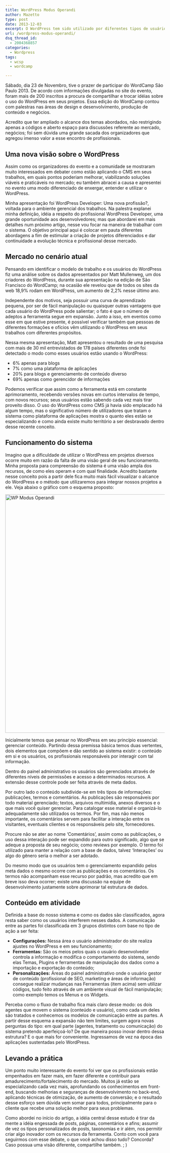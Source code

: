```yaml
---
title: WordPress Modus Operandi
author: Mazetto
type: post
date: 2013-12-03
excerpt: O WordPress tem sido utilizado por diferentes tipos de usuários e para diversas finalidades; a proposta mais recente é utilizá-lo como plataforma de aplicações. No entanto, muitos de seus usuários não exploram suas capacidades. Para estimular a compreensão do WordPress e ampliar seu uso para projetos diferenciados, temos aqui um estudo diferente.
url: /wordpress-modus-operandi/
dsq_thread_id:
  - 2004368857
categories:
  - Wordpress
tags:
  - wcsp
  - wordcamp

---
```

Sábado, dia 23 de Novembro, tive o prazer de participar do WordCamp São Paulo 2013. De acordo com informações divulgadas no site do evento, foram mais de 200 inscritos a procura de compartilhar e trocar idéias sobre o uso do WordPress em seus projetos. Essa edição do WordCamp contou com palestras nas áreas de design e desenvolvimento, produção de conteúdo e negócios.

Acredito que ter ampliado o alcance dos temas abordados, não restrigindo apenas a códigos e aberto espaço para discussões referente ao mercado, negócios; foi sem dúvida uma grande sacada dos organizadores que agregou imenso valor a esse encontro de profissionais.

## Uma nova visão sobre o WordPress

Assim como os organizadores do evento e a comunidade se mostraram muito interessados em debater como estão aplicando o CMS em seus trabalhos, em quais pontos poderiam melhorar, viabilizando soluções viáveis e praticáveis no mercado; eu também abracei a causa e apresentei no evento uma modo diferenciado de enxergar, entender e utilizar o WordPress.



Minha apresentação foi WordPress Developer: Uma nova profissão?, voltada para o ambiente gerencial dos trabalhos. Na palestra explanei minha definição, idéia a respeito do profissional WordPress Developer, uma grande oportunidade aos desenvolvedores; mas que abordarei em mais detalhes num próximo artigo, nesse vou focar na maneira de trabalhar com o sistema. O objetivo principal aqui é colocar em pauta diferentes abordagens a fim de estimular a criação de projetos diferenciados e dar continuidade a evolução técnica e profissional desse mercado.

## Mercado no cenário atual

Pensando em identificar o modelo de trabalho e os usuários do WordPress fiz uma análise sobre os dados apresentados por Matt Mullenweg, um dos criadores do WordPress, durante sua apresentação na edição de São Francisco do WordCamp; na ocasião ele revelou que de todos os sites da web 18,9% rodam em WordPress, um aumento de 2,2% nesse último ano.

Independente dos motivos, seja possuir uma curva de aprendizado pequena, por ser de fácil manipulação ou quaisquer outras vantagens que cada usuário do WordPress pode salientar; o fato é que o número de adeptos a ferramenta segue em expansão. Junto a isso, em eventos como esse em que estive presente, é possível verificar também que pessoas de diferentes formações e ofícios vêm utilizando o WordPress em seus trabalhos com diferentes propósitos.

Nessa mesma apresentação, Matt apresentou o resultado de uma pesquisa com mais de 30 mil entrevistados de 178 países diferentes onde foi detectado o modo como esses usuários estão usando o WordPress:

  * 6% apenas para blogs
  * 7% como uma plataforma de aplicações
  * 20% para blogs e gerenciamento de conteúdo diverso
  * 69% apenas como gerencidor de informações

Podemos verificar que assim como a ferramenta está em constante aprimoramento, recebendo versões novas em curtos intervalos de tempo, com novos recursos; seus usuários estão sabendo cada vez mais tirar proveito disso. O uso do WordPress como CMS já havia sido emplacado há algum tempo, mas o significativo número de utilizadores que tratam o sistema como plataforma de aplicações mostra o quanto eles estão se especializando e como ainda existe muito território a ser desbravado dentro desse recente conceito.

## Funcionamento do sistema

Imagino que a dificuldade de utilizar o WordPress em projetos diversos ocorre muito em razão da falta de uma visão geral de seu funcionamento. Minha proposta para compreensão do sistema é uma visão ampla dos recursos, de como eles operam e com qual finalidade. Acredito bastante nesse conceito pois a partir dele fica muito mais fácil visualizar o alcance do WordPress e o método que utilizaremos para integrar nossos projetos a ele. Veja abaixo o gráfico com o esquema proposto:

[<img class="alignnone size-full wp-image-39737" alt="WP Modus Operandi" src="http://tableless.com.br/wp-content/uploads/2013/11/wp-modus-operandi.png" width="600" height="753" srcset="uploads/2013/11/wp-modus-operandi.png 600w, uploads/2013/11/wp-modus-operandi-133x168.png 133w, uploads/2013/11/wp-modus-operandi-247x310.png 247w" sizes="(max-width: 600px) 100vw, 600px" />][1]

Inicialmente temos que pensar no WordPress em seu princípio essencial: gerenciar conteúdo. Partindo dessa premissa básica temos duas vertentes, dois elementos que compõem e dão sentido ao sistema existir: o conteúdo em si e os usuários, os profissionais responsáveis por interagir com tal informação.

Dentro do painel administrativo os usuários são gerenciados através de diferentes níveis de permissões e acesso a determinados recursos. A extensão desse controle pode ser feita através de meta dados.

Por outro lado o conteúdo subdivide-se em três tipos de informações: publicações, termos e comentários. As publicações são responsáveis por todo material gerenciado; textos, arquivos multimídia, anexos diversos e o que mais você quiser gerenciar. Para catalogar esse material e organizá-lo adequadamente são utilizados os termos. Por fim, mas não menos importante, os comentários servem para facilitar a interação entre os visitantes, eventuais clientes e os responsáveis pelo site, fornecedores.

Procure não se ater ao nome &#8216;Comentários&#8217;, assim como as publicações, o uso dessa interação pode ser expandido para outro significado, algo que se adeque a proposta de seu negócio; como reviews por exemplo. O termo foi utilizado para manter a relação com a base de dados, talvez &#8216;Interações&#8217; ou algo do gênero seria o melhor a ser adotado.

Do mesmo modo que os usuários tem o gerenciamento expandido pelos meta dados o mesmo ocorre com as publicações e os comentários. Os termos não acompanham esse recurso por padrão, mas acredito que em breve isso deva ocorrer; existe uma discussão na equipe de desenvolvimento justamente sobre aprimorar tal estrutura de dados.

## Conteúdo em atividade

Definida a base do nosso sistema e como os dados são classificados, agora resta saber como os usuários interferem nesses dados. A comunicação entre as partes foi classificada em 3 grupos distintos com base no tipo de ação a ser feita:

  * **Configurações:** Nessa área o usuário administrador do site realiza ajustes no WordPress e em seu funcionamento;
  * **Ferramentas:** São os meios pelos quais o usuário desenvolvedor controla a informação e modifica o comportamento do sistema, sendo elas Temas, Plugins e ferramentas de manipulação dos dados como a importação e exportação do conteúdo;
  * **Personalizações:** Áreas do painel administrativo onde o usuário gestor de conteúdo (profissional de SEO, marketing e áreas de informação) consegue realizar mudanças nas Ferramentas (item acima) sem utilizar códigos, tudo feito através de um ambiente visual de fácil manipulação; como exemplo temos os Menus e os Widgets.

Perceba como o fluxo de trabalho fica mais claro desse modo: os dois agentes que movem o sistema (conteúdo e usuário), como cada um deles são tratados e conhecemos os modelos de comunicação entre as partes. A partir desse esquema a expansão não tem limites, surgem agora novas perguntas do tipo: em qual parte (agentes, tratamento ou comunicação) do sistema pretendo aperfeiçoá-lo? De que maneira posso inovar dentro dessa estrutura? E o que mais for conveniente. Ingressamos de vez na época das aplicações sustentadas pelo WordPress.

## Levando a prática

Um ponto muito interessante do evento foi ver que os profissionais estão empenhados em fazer mais, em fazer diferente e contribuir para amadurecimento/fortalecimento do mercado. Muitos já estão se especializando cada vez mais, aprofundando os conhecimentos em front-end, buscando melhorias e seguranças de desenvolvimento no back-end, aplicando técnicas de otimização, de aumento de conversão; e o resultado desse esforço sem dúvida vem somar para todos, principalmente para o cliente que recebe uma solução melhor para seus problemas.

Como abordei no início do artigo, a idéia central desse estudo é tirar da mente a idéia engessada de posts, páginas, comentários e afins; assumir de vez os tipos personalizados de posts, taxonomias e ir além, nos permitir criar algo inovador com os recursos da ferramenta. Conto com você para seguirmos com esse debate, o que você achou disso tudo? Concorda? Caso possua uma visão diferente, compartilhe também. ; )

 [1]: http://tableless.com.br/wp-content/uploads/2013/11/wp-modus-operandi.png